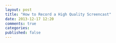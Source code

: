 ```yaml
---
layout: post
title: "How to Record a High Quality Screencast"
date: 2013-12-17 12:20
comments: true
categories: 
published: false
---
```

